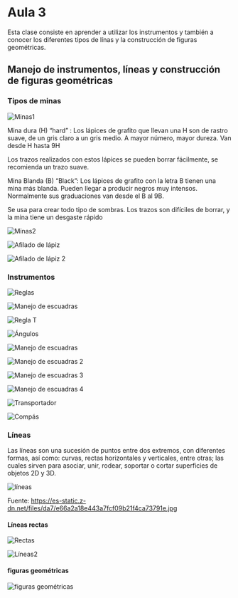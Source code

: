 <h1>Aula 3</h1>

Esta clase consiste en aprender a utilizar los instrumentos y también a conocer los diferentes tipos de línas y la construcción de figuras geométricas.

<h2>Manejo de instrumentos, líneas y construcción de figuras geométricas</h2>

<h3>Tipos de minas</h3>

![Minas1](image.png)

Mina dura (H) “hard” : Los lápices de grafito que llevan una H son de rastro suave, de un gris claro a un gris medio. A mayor número, mayor dureza.  Van desde H hasta 9H

Los trazos realizados con estos lápices se pueden borrar fácilmente, se recomienda un trazo suave.

Mina Blanda (B) “Black”: Los lápices de grafito con la letra B tienen una mina más blanda. Pueden llegar a producir negros muy intensos. Normalmente sus graduaciones van desde el B al 9B.  

Se usa para crear todo tipo de sombras. Los trazos son difíciles de borrar, y la mina tiene un desgaste rápido

![Minas2](image-1.png)

![Afilado de lápiz](image-2.png)

![Afilado de lápiz 2](image-3.png)

<h3>Instrumentos</h3>

![Reglas](image-4.png)

![Manejo de escuadras](image-5.png)

![Regla T](image-6.png)

![Ángulos](image-7.png)

![Manejo de escuadras](image-8.png)

![Manejo de escuadras 2](image-9.png)

![Manejo de escuadras 3](image-10.png)

![Manejo de escuadras 4](image-11.png)

![Transportador](image-12.png)

![Compás](image-14.png)

<h3>Líneas</h3>

Las líneas son una sucesión de puntos entre dos extremos, con diferentes formas, así como: curvas, rectas horizontales y verticales, entre otras; las cuales sirven para asociar, unir, rodear, soportar o cortar superficies de objetos 2D y 3D.

<img src="https://es-static.z-dn.net/files/da7/e66a2a18e443a7fcf09b21f4ca73791e.jpg" alt="líneas" caption="Hola"/>

Fuente: https://es-static.z-dn.net/files/da7/e66a2a18e443a7fcf09b21f4ca73791e.jpg

<h4>Líneas rectas</h4>

![Rectas](image-16.png)

![Líneas2](image-17.png)

<h4>figuras geométricas</h4>

![figuras geométricas](image-18.png)